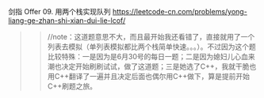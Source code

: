 
剑指 Offer 09. 用两个栈实现队列 https://leetcode-cn.com/problems/yong-liang-ge-zhan-shi-xian-dui-lie-lcof/

>> //note：这道题意思不大，而且最开始我还看错了，直接就用了一个列表去模拟（单列表模拟都比两个栈简单快速。。。）。不过因为这个题比较特殊：一是因为是6月30号的每日一题；二是因为媳妇儿心血来潮也决定开始刷刷试试，做了这道题；三是她选了C++，我就干脆也用C++翻译了一遍并且决定后面也偶尔用C++做下，算是提前开始C++刷题之旅。
